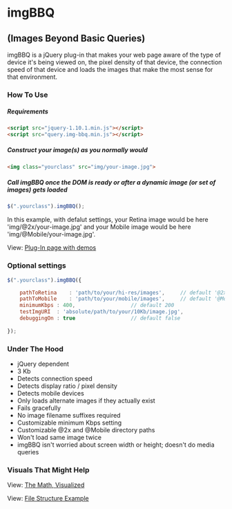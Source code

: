 # imgBBQ 
## (Images Beyond Basic Queries)

imgBBQ is a jQuery plug-in that makes your web page aware of the type of device it's being viewed on, the pixel density of that device, the connection speed of that device and loads the images that make the most sense for that environment.

### How To Use

##### Requirements
```html
<script src="jquery-1.10.1.min.js"></script>
<script src="query.img-bbq.min.js"></script>
```

##### Construct your image(s) as you normally would
```html
<img class="yourclass" src="img/your-image.jpg">
```

##### Call imgBBQ once the DOM is ready or after a dynamic image (or set of images) gets loaded
```js
$(".yourclass").imgBBQ();
```
In this example, with defalut settings, your Retina image would be here 'img/@2x/your-image.jpg' and your Mobile image would be here 'img/@Mobile/your-image.jpg'.

View: [Plug-In page with demos](http://inspiredroots.com/__devlab/2014/imgbbq/)

### Optional settings

```js
$(".yourclass").imgBBQ({

	pathToRetina	: 'path/to/your/hi-res/images', 	// default '@2x'
	pathToMobile	: 'path/to/your/mobile/images', 	// default '@Mobile'
	minimumKbps	: 400, 					// default 200
	testImgURI	: 'absolute/path/to/your/10Kb/image.jpg', 
	debuggingOn	: true					// default false
	
});
```

### Under The Hood
- jQuery dependent
- 3 Kb
- Detects connection speed
- Detects display ratio / pixel density
- Detects mobile devices
- Only loads alternate images if they actually exist
- Fails gracefully
- No image filename suffixes required
- Customizable minimum Kbps setting
- Customizable @2x and @Mobile directory paths
- Won't load same image twice
- imgBBQ isn't worried about screen width or height; doesn't do media queries

### Visuals That Might Help
View: [The Math, Visualized](https://github.com/glambertson/imgbbq/wiki/imgBBQ---The-Math)

View: [File Structure Example](https://github.com/glambertson/imgbbq/wiki/imgBBQ-File-Structure-Example)
